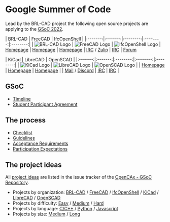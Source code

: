 # Google Summer of Code

Lead by the BRL-CAD project the following open source projects are applying to the [GSoC 2022](https://developers.google.com/open-source/gsoc/).

| BRL-CAD | FreeCAD | IfcOpenShell |
|:-------:|:-------:|:--------:|:--------:|:--------:|
| ![BRL-CAD Logo](assets/logos/brlcad_64.png) | ![FreeCAD Logo](assets/logos/freecad_64.png) | ![IfcOpenShell Logo](assets/logos/ifcopenshell_64.png)
| [Homepage](https://brlcad.org/) | [Homepage](https://www.freecadweb.org/) | [Homepage](http://www.ifcopenshell.org/)
| [IRC](https://web.libera.chat/?channel=#brlcad) / [Zulip](https://brlcad.zulipchat.com/#) | [IRC](https://web.libera.chat/?channel=#freecad) | [Forum](https://sourceforge.net/p/ifcopenshell/discussion/)

| KiCad | LibreCAD | OpenSCAD |
|:-------:|:-------:|:--------:|:--------:|:--------:|
| ![KiCad Logo](assets/logos/kicad_64.png) | ![LibreCAD Logo](assets/logos/librecad_64.png) | ![OpenSCAD Logo](assets/logos/openscad_64.png) |
| [Homepage](https://www.kicad.org/) | [Homepage](https://www.librecad.org/) | [Homepage](https://www.openscad.org/) |
| [Mail](mailto:gsoc@kicad.org) / [Discord](https://discord.gg/WhzyWZ5RaD) | [IRC](https://web.libera.chat/?channel=#librecad) | [IRC](https://web.libera.chat/?channel=#openscad) |

## GSoC
* [Timeline](https://developers.google.com/open-source/gsoc/timeline)
* [Student Participant Agreement](https://summerofcode.withgoogle.com/terms/student)

## The process

* [Checklist](gsoc_checklist.html)
* [Guidelines](gsoc_guidelines.html)
* [Acceptance Requirements](gsoc_acceptance.html)
* [Participation Expectations](gsoc_expectations.html)

## The project ideas

All [project ideas](https://github.com/opencax/GSoC/issues?q=is%3Aissue+is%3Aopen+label%3A%22GSoC+2022%22) are listed in the issue tracker of the [OpenCAx - GSoC Repository](https://github.com/opencax/GSoC).

* Projects by organization: [BRL-CAD](https://github.com/opencax/GSoC/issues?q=is%3Aopen+sort%3Aupdated-desc+label%3A%22GSoC+2022%22+label%3A%22Project%3A+BRL-CAD%22) / [FreeCAD](https://github.com/opencax/GSoC/issues?q=is%3Aopen+sort%3Aupdated-desc+label%3A%22GSoC+2022%22+label%3A%22Project%3A+FreeCAD%22) / [IfcOpenShell](https://github.com/opencax/GSoC/issues?q=is%3Aopen+sort%3Aupdated-desc+label%3A%22GSoC+2022%22+label%3A%22Project%3A+IfcOpenShell%22) / [KiCad](https://github.com/opencax/GSoC/issues?q=is%3Aopen+sort%3Aupdated-desc+label%3A%22GSoC+2022%22+label%3A%22Project%3A+KiCad%22) / [LibreCAD](https://github.com/opencax/GSoC/issues?q=is%3Aopen+sort%3Aupdated-desc+label%3A%22GSoC+2022%22+label%3A%22Project%3A+LibreCAD%22) / [OpenSCAD](https://github.com/opencax/GSoC/issues?q=is%3Aopen+sort%3Aupdated-desc+label%3A%22GSoC+2022%22+label%3A%22Project%3A+OpenSCAD%22)
* Projects by difficulty: [Easy](https://github.com/opencax/GSoC/issues?q=is%3Aissue+is%3Aopen+sort%3Aupdated-desc+label%3A%22GSoC+2022%22+label%3A%22Difficulty%3A+Easy%22) / [Medium](https://github.com/opencax/GSoC/issues?q=is%3Aissue+is%3Aopen+sort%3Aupdated-desc+label%3A%22GSoC+2022%22+label%3A%22Difficulty%3A+Medium%22) / [Hard](https://github.com/opencax/GSoC/issues?q=is%3Aissue+is%3Aopen+sort%3Aupdated-desc+label%3A%22GSoC+2022%22+label%3A%22Difficulty%3A+Hard%22)
* Projects by language: [C/C++](https://github.com/opencax/GSoC/issues?q=is%3Aissue+is%3Aopen+sort%3Aupdated-desc+label%3A%22GSoC+2022%22+label%3A%22Lang%3A+C%2FC%2B%2B%22) / [Python](https://github.com/opencax/GSoC/issues?q=is%3Aissue+is%3Aopen+sort%3Aupdated-desc+label%3A%22GSoC+2022%22+label%3A%22Lang%3A+Python%22) / [Javascript](https://github.com/opencax/GSoC/issues?q=is%3Aopen+sort%3Aupdated-desc+label%3A%22GSoC+2022%22+label%3A%22Lang%3A+Javascript%22)
* Projects by size: [Medium](https://github.com/opencax/GSoC/issues?q=is%3Aissue+is%3Aopen+sort%3Aupdated-desc+label%3A%22GSoC+2022%22+label%3A%22Size%3A+Medium+%28175h%29%22) / [Long](https://github.com/opencax/GSoC/issues?q=is%3Aissue+is%3Aopen+sort%3Aupdated-desc+label%3A%22GSoC+2022%22+label%3A%22Size%3A+Long+%28350h%29%22)

